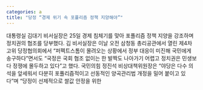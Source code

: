 ```yaml
---
categories: a
title: "당정 “경제 위기 속 포퓰리즘 정책 지양해야”"
---
```

대통령실 김대기 비서실장은 25일 경제 침체기를 맞아 포퓰리즘 정책 지양을 강조하며 정치권의 협조를 당부했다. 김 비서실장은 이날 오전 삼청동 총리공관에서 열린 제4차 고위 당정협의회에서 “퍼펙트스톰이 몰려오는 상황에서 정부 대응이 미진해 국민에게 송구하다”면서도 “국정은 국회 협조 없이는 한 발짝도 나아가기 어렵고 정치권은 민생보다 정쟁에 몰두하고 있다”고 했다. 국민의힘 정진석 비상대책위원장은 “야당은 다수 의석을 앞세워서 다분히 포퓰리즘적이고 선동적인 양곡관리법 개정을 밀어 붙이고 있다”며 “당정이 선제적으로 쌀값 안정을 위한